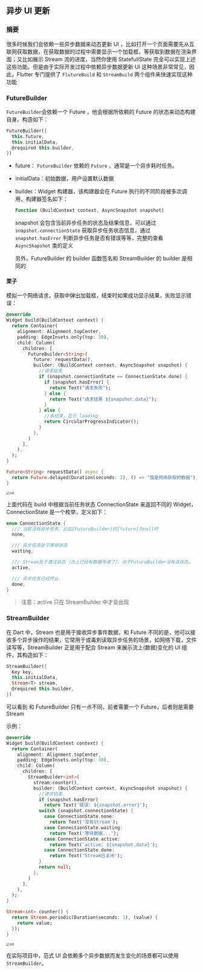 ## 异步 UI 更新



### 摘要

很多时候我们会依赖一些异步数据来动态更新 UI ，比如打开一个页面需要先从互联网获取数据，在获取数据的过程中需要显示一个加载框，等获取到数据在渲染界面；又比如展示 Stream 流的进度，当然你使用 StatefullState 完全可以实现上述这些功能。但是由于实际开发过程中依赖异步数据更新 UI 这种场景非常常见，因此，Flutter 专门提供了 `FlutureBuild` 和 `StreamBuild` 两个组件来快速实现这种功能



### FutureBuilder

 `FutureBuilder`会依赖一个 Future ，他会根据所依赖的 Future 的状态来动态构建自身。构造如下：

```dart
FutureBuilder({
  this.future,
  this.initialData,
  @required this.builder,
})
```

- future： `FutureBuilder` 依赖的 `Future` ，通常是一个异步耗时任务。

- initialData：初始数据，用户设置默认数据

- builder：Widget 构建器，该构建器会在 Future 执行的不同阶段被多次调用，构建器签名如下：

  ```dart
  Function (BuildContext context, AsyncSnapshot snapshot) 
  ```

  snapshot 会包含当前异步任务的状态及结果信息，可以通过 `snapshot.connectionState` 获取异步任务状态信息，通过 `snapshot.hasError` 判断异步任务是否有错误等等，完整的查看 `AsyncShapshot` 类的定义

  另外，FutureBuilder 的 builder 函数签名和 StreamBuilder 的 builder 是相同的

#### 栗子

模拟一个网络请求，获取中弹出加载框，结束时如果成功显示结果，失败显示错误：

```dart
@override
Widget build(BuildContext context) {
  return Container(
    alignment: Alignment.topCenter,
    padding: EdgeInsets.only(top: 30),
    child: Column(
      children: [
        FutureBuilder<String>(
          future: requestData(),
          builder: (BuildContext context, AsyncSnapshot snapshot) {
            //请求结束
            if (snapshot.connectionState == ConnectionState.done) {
              if (snapshot.hasError) {
                return Text("请求失败");
              } else {
                return Text("请求结果 ${snapshot.data}");
              }
            } else {
              //未结束，显示 loading
              return CircularProgressIndicator();
            }
          },
        )
      ],
    ),
  );
}

Future<String> requestData() async {
  return Future.delayed(Duration(seconds: 2), () => "我是网络获取的数据");
}
```

<img src="https://gitee.com/lvknaginist/pic-go-picure-bed/raw/master/images/20210322112001.gif" alt="345" style="zoom:50%;" />

上面代码在 build 中根据当前任务状态 ConnectionState 来返回不同的 Widget，ConnectionState 是一个枚举，定义如下：

```dart
enum ConnectionState {
  /// 当前没有异步任务，比如[FutureBuilder]的[future]为null时
  none,

  /// 异步任务处于等待状态
  waiting,

  /// Stream处于激活状态（流上已经有数据传递了），对于FutureBuilder没有该状态。
  active,

  /// 异步任务已经终止.
  done,
}
```

> 注意：active 只在 StreamBuilder 中才会出现



### StreamBuilder

在 Dart 中，Stream 也是用于接收异步事件数据，和 Future 不同的是，他可以接收多个异步操作的结果，它常用于或毒刺读取异步任务的场景，如网络下载，文件读写等，StreamBuilder 正是用于配合 Stream 来展示流上(数据)变化的 UI 组件，其构造如下：

```dart
StreamBuilder({
  Key key,
  this.initialData,
  Stream<T> stream,
  @required this.builder,
}) 
```

可以看到 和 FutureBuilder 只有一点不同，前者需要一个 Future，后者则是需要 Stream

示例：

```dart
@override
Widget build(BuildContext context) {
  return Container(
    alignment: Alignment.topCenter,
    padding: EdgeInsets.only(top: 30),
    child: Column(
      children: [
        StreamBuilder<int>(
          stream:counter(),
          builder: (BuildContext context, AsyncSnapshot snapshot) {
            //请求结束
            if (snapshot.hasError)
              return Text('错误: ${snapshot.error}');
            switch (snapshot.connectionState) {
              case ConnectionState.none:
                return Text('没有Stream');
              case ConnectionState.waiting:
                return Text('等待数据...');
              case ConnectionState.active:
                return Text('active: ${snapshot.data}');
              case ConnectionState.done:
                return Text('Stream已关闭');
            }
            return null;
          },
        )
      ],
    ),
  );
}

Stream<int> counter() {
  return Stream.periodic(Duration(seconds: 1), (value) {
    return value;
  });
}
```

<img src="https://gitee.com/lvknaginist/pic-go-picure-bed/raw/master/images/20210322114505.gif" alt="345" style="zoom:50%;" />

在实际项目中，范式 UI 会依赖多个异步数据而发生变化的场景都可以使用 `StreamBuilder`。

